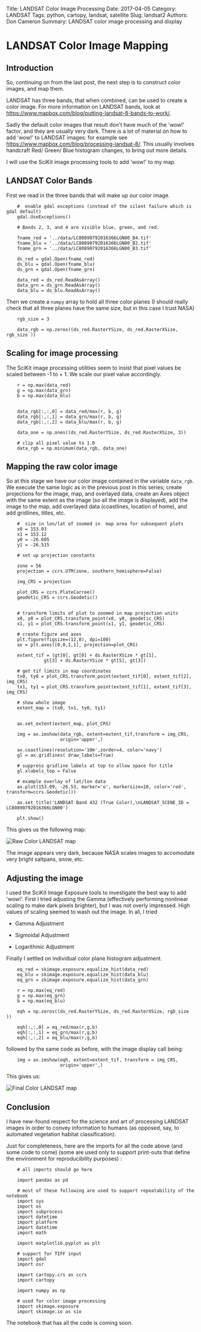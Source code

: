 Title: LANDSAT Color Image Processing
Date: 2017-04-05
Category: LANDSAT
Tags: python, cartopy, landsat, satellite
Slug: landsat2
Authors: Don Cameron
Summary: LANDSAT color image processing and display



# LANDSAT Color Image Mapping #

## Introduction ##
So, continuing on from the last post, the next step is to construct color images, and map them.

LANDSAT has three bands, that when combined, can be used to create a color image.
For more information on LANDSAT bands, look at <https://www.mapbox.com/blog/putting-landsat-8-bands-to-work/>.

Sadly the default color images that result
don't have much of the 'wow!' factor, and they are usually very dark.  There is a lot of material on
how to add 'wow!' to LANDSAT images:  for example see <https://www.mapbox.com/blog/processing-landsat-8/>.
This usually involves handcraft Red/ Green/ Blue histogram changes, to bring out more details.


I will use the SciKit image processing tools to add 'wow!' to my map.

## LANDSAT Color Bands ##

First we read in the three bands that will make up our color image.

		#  enable gdal exceptions (instead of the silent failure which is gdal default)
		gdal.UseExceptions()
	 	 
		# Bands 2, 3, and 4 are visible blue, green, and red. 
		 
		fname_red = '../data/LC80890792016366LGN00_B4.tif'
		fname_blu = '../data/LC80890792016366LGN00_B2.tif'
		fname_grn = '../data/LC80890792016366LGN00_B3.tif'
		 
		ds_red = gdal.Open(fname_red)
		ds_blu = gdal.Open(fname_blu)
		ds_grn = gdal.Open(fname_grn)
		 
		data_red = ds_red.ReadAsArray()
		data_grn = ds_grn.ReadAsArray()
		data_blu = ds_blu.ReadAsArray()

Then we create a `numpy` array to hold all three color planes (I should really check that
all three planes have the same size, but in this case I trust NASA)

		rgb_size = 3
		 
		data_rgb = np.zeros((ds_red.RasterYSize, ds_red.RasterXSize, rgb_size ))

## Scaling for image processing ##

The SciKit image processing utilities seem to insist that pixel values be scaled between -1 to + 1.
We scale our pixel value accordingly.

		r = np.max(data_red)
		g = np.max(data_grn)
		b = np.max(data_blu)
		 
		 
		data_rgb[:,:,0] = data_red/max(r, b, g)
		data_rgb[:,:,1] = data_grn/max(r, b, g)
		data_rgb[:,:,2] = data_blu/max(r, b, g)
		 
		data_one = np.ones((ds_red.RasterYSize, ds_red.RasterXSize, 3))
		
		# clip all pixel value to 1.0
		data_rgb = np.minimum(data_rgb, data_one)

## Mapping the raw color image ##

So at this stage we have our color image contained in the variable `data_rgb`.  We execute the same logic as in the previous post
in this series;  create projections for the image, map, and overlayed data, create an Axes object
with the same extent as the image (so all the image is displayed), add the image to the map, add overlayed data (coastlines, location of home),
and add gridlines, titles, etc. 

		#  size in lon/lat of zoomed in  map area for subsequent plots
		x0 = 153.03
		x1 = 153.12
		y0 = -26.605
		y1 = -26.515
		 
		# set up projection constants
		 
		zone = 56
		projection = ccrs.UTM(zone, southern_hemisphere=False)
		                       
		img_CRS = projection                      
		 
		plot_CRS = ccrs.PlateCarree()
		geodetic_CRS = ccrs.Geodetic()
		 
		 
		# transform limits of plot to zoomed in map projection units
		x0, y0 = plot_CRS.transform_point(x0, y0, geodetic_CRS)
		x1, y1 = plot_CRS.transform_point(x1, y1, geodetic_CRS)

		# create figure and axes
		plt.figure(figsize=(12,8), dpi=100)
		ax = plt.axes([0,0,1,1], projection=plot_CRS)

		extent_tif = (gt[0], gt[0] + ds.RasterXSize * gt[1],
		          gt[3] + ds.RasterYSize * gt[5], gt[3])     
		 
		# get tif limits in map coordinates
		tx0, ty0 = plot_CRS.transform_point(extent_tif[0], extent_tif[2], img_CRS)
		tx1, ty1 = plot_CRS.transform_point(extent_tif[1], extent_tif[3], img_CRS)

		# show whole image
		extent_map = (tx0, tx1, ty0, ty1)
		 
		 
		ax.set_extent(extent_map, plot_CRS)
		 
		img = ax.imshow(data_rgb, extent=extent_tif,transform = img_CRS, 
		                origin='upper',)
		 
		ax.coastlines(resolution='10m',zorder=4, color='navy')
		gl = ax.gridlines( draw_labels=True)
		 
		# suppress gridline labels at top to allow space for title
		gl.xlabels_top = False
		 
		# example overlay of lat/lon data
		ax.plot(153.09, -26.53, marker='o', markersize=10, color='red', transform=ccrs.Geodetic())
		 
		ax.set_title('LANDSAT Band 432 (True Color),\nLANDSAT_SCENE_ID = LC80890792016366LGN00')
		 
		plt.show()

This gives us the following map:

![Raw Color LANDSAT map]({filename}images/lsat03.png)

The image appears very dark, because NASA scales images to accomodate very bright saltpans, snow, etc.

## Adjusting the image ##
I used the SciKit Image Exposure tools to investigate the best way to add 'wow!'.  First I tried adjusting the Gamma
(effectively performing nonlinear scaling to make dark pixels brighter), but I was not overly impressed.
High values of scaling seemed to wash out the image.  In all, I tried

- Gamma Adjustment

- Sigmoidal Adjustment

- Logarithmic Adjustment

Finally I settled on individual color plane histogram adjustment.

		eq_red = skimage.exposure.equalize_hist(data_red)
		eq_blu = skimage.exposure.equalize_hist(data_blu)
		eq_grn = skimage.exposure.equalize_hist(data_grn)
		 
		r = np.max(eq_red)
		g = np.max(eq_grn)
		b = np.max(eq_blu)
		 
		eqh = np.zeros((ds_red.RasterYSize, ds_red.RasterXSize, rgb_size ))
		 
		eqh[:,:,0] = eq_red/max(r,g,b)
		eqh[:,:,1] = eq_grn/max(r,g,b)
		eqh[:,:,2] = eq_blu/max(r,g,b)

followed by the same code as before, with the image display call being:

		img = ax.imshow(eqh, extent=extent_tif, transform = img_CRS, 
		                origin='upper',)

This gives us:

![Final Color LANDSAT map]({filename}images/lsat09.png)


## Conclusion ##
I have new-found respect for the science and art of processing LANDSAT images in order to convey information
to humans (as opposed, say, to automated vegetation habitat classification).

Just for completeness, here are the imports for all the code above (and some code to come)
(some are used only to support print-outs that define the environment for reproducibility purposes) :

		# all imports should go here
		 
		import pandas as pd
		 
		# most of these following are used to support repeatability of the notebook
		import sys
		import os
		import subprocess
		import datetime
		import platform
		import datetime
		import math
		 
		import matplotlib.pyplot as plt
		 
		# support for TIFF input
		import gdal
		import osr
		 
		import cartopy.crs as ccrs
		import cartopy
		 
		import numpy as np
		 
		# used for color image processing
		import skimage.exposure
		import skimage.io as sio

The notebook that has all the code is coming soon.